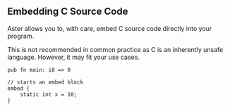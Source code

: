 ## Embedding C Source Code

Aster allows you to, with care, embed C source code directly into your program.

This is not recommended in common practice as C is an inherently unsafe language. However, it may fit your use cases.

```
pub fn main: i8 => 0

// starts an embed block
embed {
    static int x = 10;
}
```